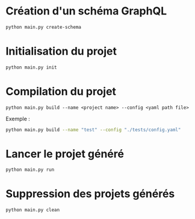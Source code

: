 # Création d'un schéma GraphQL

```bash
python main.py create-schema
```

# Initialisation du projet

```bash
python main.py init
```

# Compilation du projet

```
python main.py build --name <project name> --config <yaml path file>
```

Exemple :

```bash
python main.py build --name "test" --config "./tests/config.yaml"
```

# Lancer le projet généré

```bash
python main.py run
```

# Suppression des projets générés

```bash
python main.py clean
```
